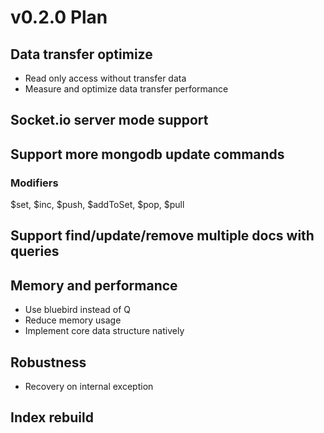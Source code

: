 # v0.2.0 Plan

## Data transfer optimize

* Read only access without transfer data
* Measure and optimize data transfer performance

## Socket.io server mode support

## Support more mongodb update commands

### Modifiers
$set, $inc, $push, $addToSet, $pop, $pull

## Support find/update/remove multiple docs with queries

## Memory and performance

* Use bluebird instead of Q
* Reduce memory usage
* Implement core data structure natively

## Robustness

* Recovery on internal exception

## Index rebuild
